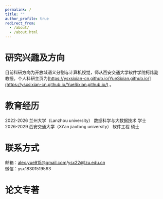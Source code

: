 ```yaml
---
permalink: /
title: ""
author_profile: true
redirect_from: 
  - /about/
  - /about.html
---
```


研究兴趣及方向
======
目前科研方向为开放域语义分割与计算机视觉，师从西安交通大学软件学院柯炜副教授。个人科研主页为[https://ysxsixian-cn.github.io/YueSixian.github.io/](https://ysxsixian-cn.github.io/YueSixian.github.io/) 。


教育经历
======
2022-2026 兰州大学（Lanzhou university） 数据科学与大数据技术 学士<br>
2026-2029 西安交通大学（Xi'an jiaotong university） 软件工程 硕士

联系方式
======
邮箱：alex.yue915@gmail.com/ysx22@lzu.edu.cn<br>
微信：ysx18301519593

论文专著
======
